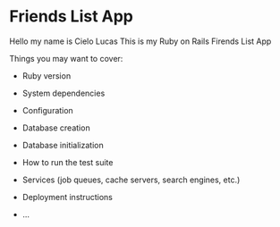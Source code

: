 # Friends List App

Hello my name is Cielo Lucas 
This is my Ruby on Rails Firends List App

Things you may want to cover:

* Ruby version

* System dependencies

* Configuration

* Database creation

* Database initialization

* How to run the test suite

* Services (job queues, cache servers, search engines, etc.)

* Deployment instructions

* ...
